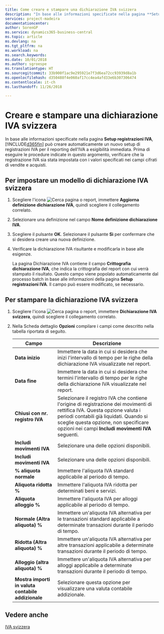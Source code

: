 ```yaml
---
title: Come creare e stampare una dichiarazione IVA svizzera
description: "In base alle informazioni specificate nella pagina **Setup registrazioni IVA**, Business Central può creare automaticamente un nuovo setup di registrazioni IVA per il reporting dell'IVA a esigibilità immediata. Prima di eseguire le procedure indicate in questo argomento, verificare che la registrazione IVA sia stata impostata con i valori specificati nei campi cifrati di vendite e acquisti."
services: project-madeira
documentationcenter: 
author: SorenGP
ms.service: dynamics365-business-central
ms.topic: article
ms.devlang: na
ms.tgt_pltfrm: na
ms.workload: na
ms.search.keywords: 
ms.date: 10/01/2018
ms.author: sgroespe
ms.translationtype: HT
ms.sourcegitcommit: 33b900f1ac9e295921e7f3d6ea72cc93939d8a1b
ms.openlocfilehash: d350488f4e060af17cc4ea4afd33e6b307306474
ms.contentlocale: it-ch
ms.lasthandoff: 11/26/2018

---
```

# <a name="create-and-print-a-swiss-vat-statement"></a>Creare e stampare una dichiarazione IVA svizzera
In base alle informazioni specificate nella pagina **Setup registrazioni IVA**, [!INCLUDE[d365fin](../../includes/d365fin_md.md)] può creare automaticamente un nuovo setup di registrazioni IVA per il reporting dell'IVA a esigibilità immediata. Prima di eseguire le procedure indicate in questo argomento, verificare che la registrazione IVA sia stata impostata con i valori specificati nei campi cifrati di vendite e acquisti.  

## <a name="to-set-up-a-swiss-vat-statement-template"></a>Per impostare un modello di dichiarazione IVA svizzera  

1.  Scegliere l'icona ![Cerca pagina o report](../../media/ui-search/search_small.png "icona Cerca pagina o report"), immettere **Aggiorna definizione dichiarazione IVA**, quindi scegliere il collegamento correlato.  
2.  Selezionare una definizione nel campo **Nome definizione dichiarazione IVA**.
3.  Scegliere il pulsante **OK**. Selezionare il pulsante **Sì** per confermare che si desidera creare una nuova definizione.  
4.  Verificare la dichiarazione IVA risultante e modificarla in base alle esigenze.  

     La pagina Dichiarazione IVA contiene il campo **Crittografia dichiarazione IVA**, che indica la crittografia del report con cui verrà stampato il risultato. Questo campo viene popolato automaticamente dal processo batch in base alle informazioni della pagina **Setup registrazioni IVA**. Il campo può essere modificato, se necessario.  

## <a name="to-print-the-swiss-vat-statement"></a>Per stampare la dichiarazione IVA svizzera  

1.  Scegliere l'icona ![Cerca pagina o report](../../media/ui-search/search_small.png "icona Cerca pagina o report"), immettere **Dichiarazione IVA svizzera**, quindi scegliere il collegamento correlato.  
2.  Nella Scheda dettaglio **Opzioni** compilare i campi come descritto nella tabella riportata di seguito.  

    |Campo|Descrizione|  
    |---------------------------------|---------------------------------------|  
    |**Data inizio**|Immettere la data in cui si desidera che inizi l'intervallo di tempo per le righe della dichiarazione IVA visualizzate nel report.|  
    |**Data fine**|Immettere la data in cui si desidera che termini l'intervallo di tempo per le righe della dichiarazione IVA visualizzate nel report.|  
    |**Chiusi con nr. registro IVA**|Selezionare il registro IVA che contiene l'origine di registrazione dei movimenti di rettifica IVA. Questa opzione valuta i periodi contabili già liquidati. Quando si sceglie questa opzione, non specificare opzioni nei campi **Includi movimenti IVA** seguenti.|  
    |**Includi movimenti IVA**|Selezionare una delle opzioni disponibili.|  
    |**Includi movimenti IVA**|Selezionare una delle opzioni disponibili.|  
    |**% aliquota normale**|Immettere l'aliquota IVA standard applicabile al periodo di tempo.|  
    |**Aliquota ridotta %**|Immettere l'aliquota IVA ridotta per determinati beni e servizi.|  
    |**Aliquota alloggio %**|Immettere l'aliquota IVA per alloggi applicabile al periodo di tempo.|  
    |**Normale (Altra aliquota) %**|Immettere un'aliquota IVA alternativa per le transazioni standard applicabile a determinate transazioni durante il periodo di tempo.|  
    |**Ridotta (Altra aliquota) %**|Immettere un'aliquota IVA alternativa per altre transazioni applicabile a determinate transazioni durante il periodo di tempo.|  
    |**Alloggio (altra aliquota) %**|Immettere un'aliquota IVA alternativa per alloggi applicabile a determinate transazioni durante il periodo di tempo.|  
    |**Mostra importi in valuta contabile addizionale**|Selezionare questa opzione per visualizzare una valuta contabile addizionale.|  

## <a name="see-also"></a>Vedere anche  
 [IVA svizzera](swiss-value-added-tax.md)

